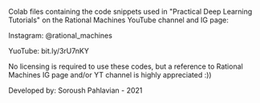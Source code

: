 Colab files containing the code snippets used in "Practical Deep Learning Tutorials" on the Rational Machines YouTube channel and IG page:

Instagram: @rational_machines 

YuoTube: bit.ly/3rU7nKY

No licensing is required to use these codes, but a reference to Rational Machines IG page and/or YT channel is highly appreciated :))

Developed by: Soroush Pahlavian - 2021
